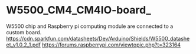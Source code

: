 # W5500_CM4_CM4IO-board_
W5500 chip and Raspberry pi computing module are connected to a custom board.
https://cdn.sparkfun.com/datasheets/Dev/Arduino/Shields/W5500_datasheet_v1.0.2_1.pdf
https://forums.raspberrypi.com/viewtopic.php?t=323164
